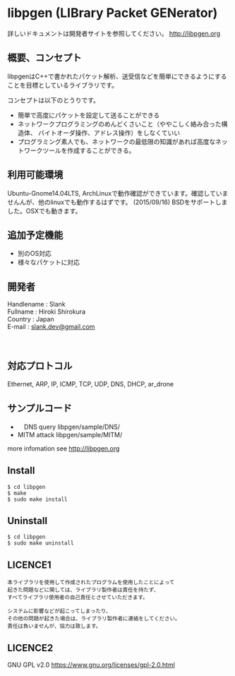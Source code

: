 # libpgen (LIBrary Packet GENerator)
詳しいドキュメントは開発者サイトを参照してください。 http://libpgen.org

## 概要、コンセプト
libpgenはC++で書かれたパケット解析、送受信などを簡単にできるようにすることを目標としているライブラリです。

コンセプトは以下のとうりです。
* 簡単で高度にパケットを設定して送ることができる
* ネットワークプログラミングのめんどくさいこと（ややこしく絡み合った構造体、
	バイトオーダ操作、アドレス操作）をしなくていい
* プログラミング素人でも、ネットワークの最低限の知識があれば高度なネットワークツールを作成することができる。


## 利用可能環境
Ubuntu-Gnome14.04LTS, ArchLinuxで動作確認ができています。確認していませんんが、他のlinuxでも動作するはずです。
(2015/09/16) BSDをサポートしました。OSXでも動きます。
 
## 追加予定機能
* 別のOS対応　
* 様々なパケットに対応



## 開発者
Handlename  : Slank  
Fullname    : Hiroki Shirokura  
Country     : Japan  
E-mail      : slank.dev@gmail.com  

　
## 対応プロトコル
Ethernet, ARP, IP, ICMP, TCP, UDP, DNS, DHCP, ar_drone
　
## サンプルコード
- 　DNS query 		libpgen/sample/DNS/
- MITM attack		libpgen/sample/MITM/

more infomation see http://libpgen.org


## Install

	$ cd libpgen
	$ make
	$ sudo make install

## Uninstall 

	$ cd libpgen
	$ sudo make uninstall


## LICENCE1
	
	本ライブラリを使用して作成されたプログラムを使用したことによって
	起きた問題などに関しては、ライブラリ製作者は責任を持たず、
	すべてライブラリ使用者の自己責任とさせていただきます。
	
	システムに影響などが起こってしまったり、
	その他の問題が起きた場合は、ライブラリ製作者に連絡をしてください。
	責任は負いませんが、協力は致します。

## LICENCE2
GNU GPL v2.0 https://www.gnu.org/licenses/gpl-2.0.html 
